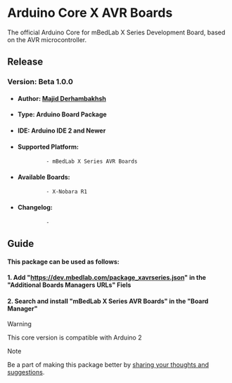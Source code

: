 # Arduino Core X AVR Boards
The official Arduino Core for mBedLab X Series Development Board, based on the AVR microcontroller.

## Release
### Version: Beta 1.0.0
- #### Author: [Majid Derhambakhsh](https://github.com/majid-derhambakhsh)

- #### Type: Arduino Board Package

- #### IDE: Arduino IDE 2 and Newer

- #### Supported Platform:
               - mBedLab X Series AVR Boards

- #### Available Boards:
               - X-Nobara R1

- #### Changelog:
               -   

## Guide

#### This package can be used as follows:
#### 1.  Add "https://dev.mbedlab.com/package_xavrseries.json" in the "Additional Boards Managers URLs" Fiels
#### 2.  Search and install "mBedLab X Series AVR Boards" in the "Board Manager"

> [!WARNING]
> This core version is compatible with Arduino 2

> [!NOTE]
> Be a part of making this package better by [sharing your thoughts and suggestions](mailto:majid.derhambakhsh@outlook.com).
